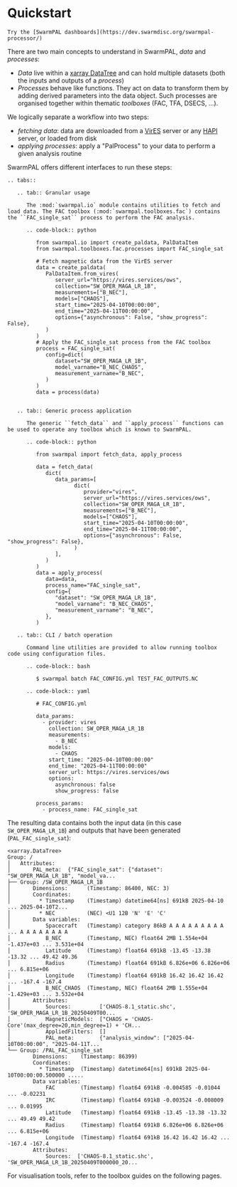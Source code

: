 # Quickstart

```{tip}
Try the [SwarmPAL dashboards](https://dev.swarmdisc.org/swarmpal-processor/)
```

There are two main concepts to understand in SwarmPAL, *data* and *processes*:
- *Data* live within a [xarray DataTree](https://docs.xarray.dev/en/latest/user-guide/data-structures.html#datatree) and can hold multiple datasets (both the inputs and outputs of a *process*)
- *Processes* behave like functions. They act on data to transform them by adding derived parameters into the data object. Such processes are organised together within thematic *toolboxes* (FAC, TFA, DSECS, ...).

We logically separate a workflow into two steps:
- *fetching data*: data are downloaded from a [VirES](https://vires.services) server or any [HAPI](https://hapi-server.org/) server, or loaded from disk
- *applying processes*: apply a "PalProcess" to your data to perform a given analysis routine

SwarmPAL offers different interfaces to run these steps:

````{eval-rst}
.. tabs::

   .. tab:: Granular usage

      The :mod:`swarmpal.io` module contains utilities to fetch and load data. The FAC toolbox (:mod:`swarmpal.toolboxes.fac`) contains the ``FAC_single_sat`` process to perform the FAC analysis.

      .. code-block:: python

         from swarmpal.io import create_paldata, PalDataItem
         from swarmpal.toolboxes.fac.processes import FAC_single_sat

         # Fetch magnetic data from the VirES server
         data = create_paldata(
            PalDataItem.from_vires(
               server_url="https://vires.services/ows",
               collection="SW_OPER_MAGA_LR_1B",
               measurements=["B_NEC"],
               models=["CHAOS"],
               start_time="2025-04-10T00:00:00",
               end_time="2025-04-11T00:00:00",
               options={"asynchronous": False, "show_progress": False},
            )
         )
         # Apply the FAC_single_sat process from the FAC toolbox
         process = FAC_single_sat(
            config=dict(
               dataset="SW_OPER_MAGA_LR_1B",
               model_varname="B_NEC_CHAOS",
               measurement_varname="B_NEC",
            )
         )
         data = process(data)


   .. tab:: Generic process application

      The generic ``fetch_data`` and ``apply_process`` functions can be used to operate any toolbox which is known to SwarmPAL.

      .. code-block:: python

         from swarmpal import fetch_data, apply_process

         data = fetch_data(
            dict(
               data_params=[
                     dict(
                        provider="vires",
                        server_url="https://vires.services/ows",
                        collection="SW_OPER_MAGA_LR_1B",
                        measurements=["B_NEC"],
                        models=["CHAOS"],
                        start_time="2025-04-10T00:00:00",
                        end_time="2025-04-11T00:00:00",
                        options={"asynchronous": False, "show_progress": False},
                     )
               ],
            )
         )
         data = apply_process(
            data=data,
            process_name="FAC_single_sat",
            config={
               "dataset": "SW_OPER_MAGA_LR_1B",
               "model_varname": "B_NEC_CHAOS",
               "measurement_varname": "B_NEC",
            },
         )

   .. tab:: CLI / batch operation

      Command line utilities are provided to allow running toolbox code using configuration files.

      .. code-block:: bash

         $ swarmpal batch FAC_CONFIG.yml TEST_FAC_OUTPUTS.NC

      .. code-block:: yaml

         # FAC_CONFIG.yml

         data_params:
           - provider: vires
             collection: SW_OPER_MAGA_LR_1B
             measurements:
               - B_NEC
             models:
               - CHAOS
             start_time: "2025-04-10T00:00:00"
             end_time: "2025-04-11T00:00:00"
             server_url: https://vires.services/ows
             options:
               asynchronous: false
               show_progress: false

         process_params:
           - process_name: FAC_single_sat

````

The resulting data contains both the input data (in this case ``SW_OPER_MAGA_LR_1B``) and outputs that have been generated (``PAL_FAC_single_sat``):

```
<xarray.DataTree>
Group: /
│   Attributes:
│       PAL_meta:  {"FAC_single_sat": {"dataset": "SW_OPER_MAGA_LR_1B", "model_va...
├── Group: /SW_OPER_MAGA_LR_1B
│       Dimensions:      (Timestamp: 86400, NEC: 3)
│       Coordinates:
│         * Timestamp    (Timestamp) datetime64[ns] 691kB 2025-04-10 ... 2025-04-10T2...
│         * NEC          (NEC) <U1 12B 'N' 'E' 'C'
│       Data variables:
│           Spacecraft   (Timestamp) category 86kB A A A A A A A A A ... A A A A A A A A
│           B_NEC        (Timestamp, NEC) float64 2MB 1.554e+04 -1.437e+03 ... 3.531e+04
│           Latitude     (Timestamp) float64 691kB -13.45 -13.38 -13.32 ... 49.42 49.36
│           Radius       (Timestamp) float64 691kB 6.826e+06 6.826e+06 ... 6.815e+06
│           Longitude    (Timestamp) float64 691kB 16.42 16.42 16.42 ... -167.4 -167.4
│           B_NEC_CHAOS  (Timestamp, NEC) float64 2MB 1.555e+04 -1.429e+03 ... 3.532e+04
│       Attributes:
│           Sources:         ['CHAOS-8.1_static.shc', 'SW_OPER_MAGA_LR_1B_20250409T00...
│           MagneticModels:  ["CHAOS = 'CHAOS-Core'(max_degree=20,min_degree=1) + 'CH...
│           AppliedFilters:  []
│           PAL_meta:        {"analysis_window": ["2025-04-10T00:00:00", "2025-04-11T...
└── Group: /PAL_FAC_single_sat
        Dimensions:    (Timestamp: 86399)
        Coordinates:
          * Timestamp  (Timestamp) datetime64[ns] 691kB 2025-04-10T00:00:00.500000 .....
        Data variables:
            FAC        (Timestamp) float64 691kB -0.004585 -0.01044 ... -0.02231
            IRC        (Timestamp) float64 691kB -0.003524 -0.008009 ... 0.01995
            Latitude   (Timestamp) float64 691kB -13.45 -13.38 -13.32 ... 49.49 49.42
            Radius     (Timestamp) float64 691kB 6.826e+06 6.826e+06 ... 6.815e+06
            Longitude  (Timestamp) float64 691kB 16.42 16.42 16.42 ... -167.4 -167.4
        Attributes:
            Sources:  ['CHAOS-8.1_static.shc', 'SW_OPER_MAGA_LR_1B_20250409T000000_20...
```

For visualisation tools, refer to the toolbox guides on the following pages.
